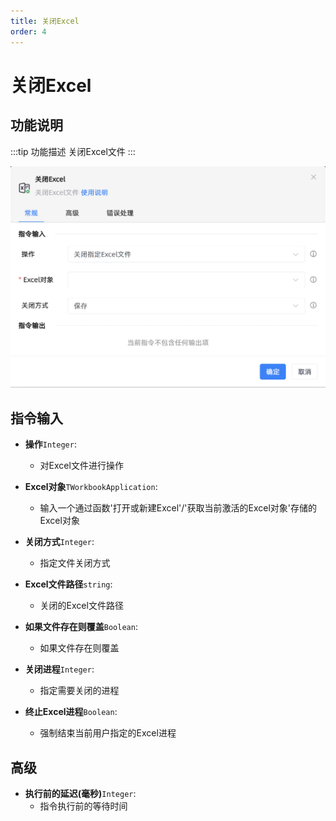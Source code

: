 ```yaml
---
title: 关闭Excel
order: 4
---
```


# 关闭Excel

## 功能说明

:::tip 功能描述
关闭Excel文件
:::

![关闭Excel](../../../assets/关闭Excel_command.png)

## 指令输入

- **操作**`Integer`: 
    - 对Excel文件进行操作

- **Excel对象**`TWorkbookApplication`: 
    - 输入一个通过函数'打开或新建Excel'/'获取当前激活的Excel对象'存储的Excel对象

- **关闭方式**`Integer`: 
    - 指定文件关闭方式

- **Excel文件路径**`string`: 
    - 关闭的Excel文件路径

- **如果文件存在则覆盖**`Boolean`: 
    - 如果文件存在则覆盖

- **关闭进程**`Integer`: 
    - 指定需要关闭的进程

- **终止Excel进程**`Boolean`: 
    - 强制结束当前用户指定的Excel进程

## 高级

- **执行前的延迟(毫秒)**`Integer`: 
    - 指令执行前的等待时间

